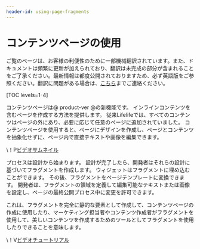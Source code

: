 ```yaml
---
header-id: using-page-fragments
---
```


# コンテンツページの使用

<p class="alert alert-info"><span class="wysiwyg-color-blue120">ご覧のページは、お客様の利便性のために一部機械翻訳されています。また、ドキュメントは頻繁に更新が加えられており、翻訳は未完成の部分が含まれることをご了承ください。最新情報は都度公開されておりますため、必ず英語版をご参照ください。翻訳に問題がある場合は、<a href="mailto:support-content-jp@liferay.com">こちら</a>までご連絡ください。</span></p>

[TOC levels=1-4]

コンテンツページは@ product-ver @の新機能です。 インラインコンテンツを含むページを作成する方法を提供します。 従来Lifelifeでは、すべてのコンテンツはページの外にあり、必要に応じて任意のページに追加されていました。 コンテンツページを使用すると、ページにデザインを作成し、ページとコンテンツを抽象化せずに、ページ内で直接テキストや画像を編集できます。

<div class="video-thumbnail"></div>

\！P[ビデオサムネイル](https://portal.liferay.dev/documents/113763090/113919826/vid-building-content-pages-thumbnail.png)

プロセスは設計から始まります。 設計が完了したら、開発者はそれらの設計に基づいてフラグメントを作成します。 ウィジェットはフラグメントに埋め込むことができます。 その後、フラグメントをページテンプレートに変換できます。 開発者は、フラグメントの領域を定義して編集可能なテキストまたは画像を設定し、ページの最終公開プロセス中に変更を許可できます。

これは、フラグメントを完全に静的な要素として作成して、コンテンツページの作成に使用したり、マーケティング担当者やコンテンツ作成者がフラグメントを使用して、美しいコンテンツを作成するためのツールとしてフラグメントを使用したりできることを意味します。

<div class="video-wrapper" data-name="Building Content Pages with Fragments">
</div>

\！V[ビデオチュートリアル](https://portal.liferay.dev/documents/113763090/113919826/building-content-pages-with-fragments.mp4|https://portal.liferay.dev/documents/113763090/113919826/building-content-pages-with-fragments.webm)

